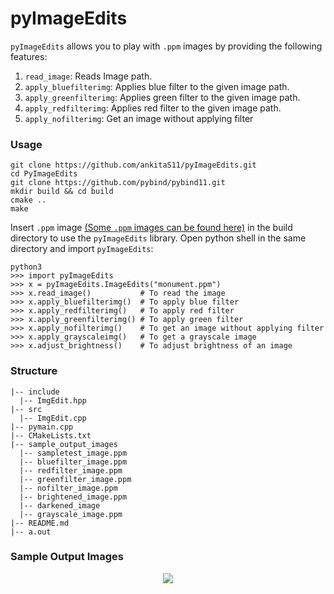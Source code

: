 # pyImageEdits

```pyImageEdits``` allows you to play with `.ppm` images by providing the following features:
1. ```read_image```: Reads Image path.
2. ```apply_bluefilterimg```: Applies blue filter to the given image path.
3. `apply_greenfilterimg`: Applies green filter to  the given image path.
4. ```apply_redfilterimg```: Applies red filter to the given image path.
5. `apply_nofilterimg`: Get an image without applying filter
### Usage 
``` 
git clone https://github.com/ankitaS11/pyImageEdits.git
cd PyImageEdits
git clone https://github.com/pybind/pybind11.git
mkdir build && cd build
cmake ..
make
```
Insert `.ppm` image [(Some `.ppm` images can be found here)](https://github.com/ferrabacus/p3images) in the build directory to use the `pyImageEdits` library.
Open python shell in the same directory and import `pyImageEdits`:
```
python3
>>> import pyImageEdits
>>> x = pyImageEdits.ImageEdits("monument.ppm")
>>> x.read_image()           # To read the image
>>> x.apply_bluefilterimg()  # To apply blue filter
>>> x.apply_redfilterimg()   # To apply red filter
>>> x.apply_greenfilterimg() # To apply green filter
>>> x.apply_nofilterimg()    # To get an image without applying filter
>>> x.apply_grayscaleimg()   # To get a grayscale image
>>> x.adjust_brightness()    # To adjust brightness of an image
```
### Structure
```
|-- include
  |-- ImgEdit.hpp
|-- src
  |-- ImgEdit.cpp
|-- pymain.cpp
|-- CMakeLists.txt
|-- sample_output_images
  |-- sampletest_image.ppm
  |-- bluefilter_image.ppm
  |-- redfilter_image.ppm
  |-- greenfilter_image.ppm
  |-- nofilter_image.ppm
  |-- brightened_image.ppm
  |-- darkened_image
  |-- grayscale_image.ppm
|-- README.md
|-- a.out
```
### Sample Output Images 
<p align = "center">
<img align="center" src="https://github.com/ankitaS11/pyImageEdits/blob/main/sample_output_images/0001.jpg">
</p>

